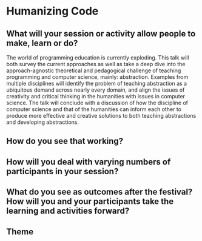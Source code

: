 Humanizing Code
===============

## What will your session or activity allow people to make, learn or do?

The world of programming education is currently exploding. 
This talk will both survey the current approaches as well 
as take a deep dive into the approach-agnostic theoretical 
and pedagogical challenge of teaching programming and computer 
science, mainly: abstraction. Examples from multiple disciplines 
will identify the problem of teaching abstraction as a ubiquitous 
demand across nearly every domain, and align the issues of creativity 
and critical thinking in the humanities with issues in computer 
science. The talk will conclude with a discussion of how the discipline 
of computer science and that of the humanities can inform each other 
to produce more effective and creative solutions to both teaching 
abstractions and developing abstractions. 

## How do you see that working?


## How will you deal with varying numbers of participants in your session?


## What do you see as outcomes after the festival? How will you and your participants take the learning and activities forward? 

## Theme
